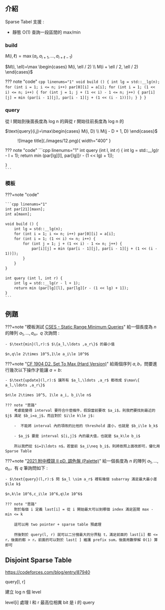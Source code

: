 ## 介紹

Sparse Tabel 支援 :

- 靜態 O(1) 查詢一段區間的 max/min

### build

$M(i, \ell) = \max(a_i, a_{i+1}, \ldots, a_{i+ \ell -1})$

$M(i, \ell)=\max \begin{cases} M(i, \ell / 2) \\ M(i + \ell / 2, \ell / 2) \end{cases}$

??? note "code"
	```cpp linenums="1"
	void build () {
	    int lg = std::__lg(n);
	    for (int i = 1; i <= n; i++) par[0][i] = a[i];
	    for (int i = 1; (1 << i) <= n; i++) {
	        for (int j = 1; j + (1 << i) - 1 <= n; j++) {
	            par[i][j] = min (par[i - 1][j], par[i - 1][j + (1 << (i - 1))]);
	        }
	    }
	}
	```
	
### query

從 l 開始到後面長度為 log n 的與從 r 開始往前長度為 log n 的

$\text{query}(i,j)=\max\begin{cases} M(i, D) \\ M(j - D + 1, D) \end{cases}$

<figure markdown>
  ![Image title](./images/12.png){ width="400" }
</figure>

??? note "code"
	```cpp linenums="1"
	int query (int l, int r) {
	    int lg = std::__lg(r - l + 1);
	    return min (par[lg][l], par[lg][r - (1 << lg) + 1]);
	    
	}
	```

### 模板

???+note "code"

	```cpp linenums="1"
	int par[21][maxn];
	int a[maxn];
	
	void build () {
	    int lg = std::__lg(n);
	    for (int i = 1; i <= n; i++) par[0][i] = a[i];
	    for (int i = 1; (1 << i) <= n; i++) {
	        for (int j = 1; j + (1 << i) - 1 <= n; j++) {
	            par[i][j] = min (par[i - 1][j], par[i - 1][j + (1 << (i - 1))]);
	        }
	    }
	}
	
	int query (int l, int r) {
	    int lg = std::__lg(r - l + 1);
	    return min (par[lg][l], par[lg][r - (1 << lg) + 1]);
	}
	```

## 例題

???+note "模板測試 [CSES - Static Range Minimum Queries](https://cses.fi/problemset/task/1647)"
	給一個長度為 $n$ 的陣列 $a_1,\ldots ,a_n$，$q$ 次詢問 :
	
	- $\text{min}(l,r):$ $\{a_l,\ldots ,a_r\}$ 的最小值
	
	$n,q\le 2\times 10^5,1\le a_i\le 10^9$

???+note "[CF 1904 D2. Set To Max (Hard Version)](https://codeforces.com/problemset/problem/1904/D2)"
	給兩個序列 $a,b$，問要進行幾次以下操作才能讓 $a=b$:
	
	- $\text{update}(l,r):$ 讓所有 $a_l,\ldots ,a_r$ 都改成 $\max\{ a_l,\ldots ,a_r\}$

	$n\le 2\times 10^5, 1\le a_i, b_i\le n$ 	
	
	??? note "思路"
		考慮能變得 interval 要符合什麼條件，假設當前要改 $a_i$，則我們要找到最近的 $j$ 滿足 $b_i=a_j$，而且對於 $i\le k\le j$:
		
		-  不能將 interval 內的項改的比他的 threshold 還小，也就是 $b_i\le b_k$ 

		- $a_j$ 要是 interval $[i,j]$ 內的最大值，也就是 $a_k\le b_i$ 

		所以我們從 $i=1\ldots n$，若當前 $a_i\neq b_i$，則將依照上面改即可，優化用 Sparse Table
	
???+note "[2021 附中模競 II pD. 調色盤 (Palette)](https://drive.google.com/file/d/1Qw4eUf0uSrLDOsdrq11xZxrCAVubAW4P/view)"
	給一個長度為 $n$ 的陣列 $a_1 ,\ldots ,a_n$，有 $q$ 筆詢問如下 :
	
	- $\text{query}(l,r):$ 問 $a_l \sim a_r$ 裡有幾個 subarray 滿足最大最小差 $\le k$
	
	$n,k\le 10^6,c_i\le 10^6,q\le 10^6$
	
	??? note "思路"
		對於每個 i 定義 last[i] = 從 i 開始最大可以到哪個 index 滿足區間 max - min <= k
		
		這可以用 two pointer + sparse table 預處理
		
		然後對於 query(l, r) 就可以二分搜最大的分界點 t，滿足前面的 last[i] 都 <= r，後面的都 > r。前面的可以對於 last[ ] 維護 prefix sum，後面用數學解 O(1) 算即可
	
## Disjoint Sparse Table

<https://codeforces.com/blog/entry/87940>

query[l, r]

建立 log n 個 level

level[i] 處理 l 和 r 最高位相異 bit 是 i 的 query